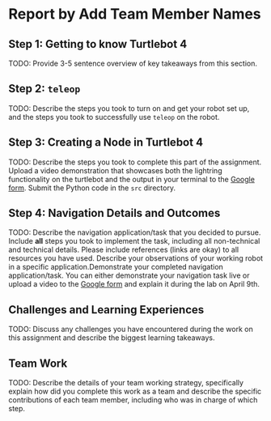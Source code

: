 # Report by Add Team Member Names

## Step 1: Getting to know Turtlebot 4

TODO: Provide 3-5 sentence overview of key takeaways from this section.

## Step 2: `teleop`

TODO: Describe the steps you took to turn on and get your robot set up, and the steps you took to successfully use `teleop` on the robot.

## Step 3: Creating a Node in Turtlebot 4

TODO: Describe the steps you took to complete this part of the assignment. Upload a video demonstration that showcases both the lightring functionality on the turtlebot and the output in your terminal to the [Google form](https://forms.gle/6F1oG1qaHkW2atGV8). Submit the Python code in the `src` directory.

## Step 4: Navigation Details and Outcomes

TODO: Describe the navigation application/task that you decided to pursue. Include **all** steps you took to implement the task, including all non-technical and technical details. Please include references (links are okay) to all resources you have used. Describe your observations of your working robot in a specific application.Demonstrate your completed navigation application/task. You can either demonstrate your navigation task live or upload a video to the [Google form](https://forms.gle/6F1oG1qaHkW2atGV8) and explain it during the lab on April 9th.

## Challenges and Learning Experiences

TODO: Discuss any challenges you have encountered during the work on this assignment and describe the biggest learning takeaways.

## Team Work

TODO: Describe the details of your team working strategy, specifically explain how did you complete this work as a team and describe the specific contributions of each team member, including who was in charge of which step.

